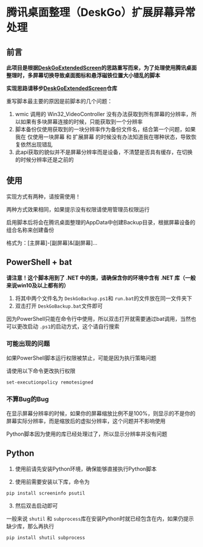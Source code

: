 # 腾讯桌面整理（DeskGo）扩展屏幕异常处理

## 前言

**此项目是根据[DeskGoExtendedScreen](https://github.com/Ridup/DeskGoExtendedScreen)的思路重写而来，为了处理使用腾讯桌面整理时，多屏幕切换导致桌面图标和悬浮磁铁位置大小错乱的脚本**

**实现思路请移步[DeskGoExtendedScreen](https://github.com/Ridup/DeskGoExtendedScreen)仓库**

重写脚本最主要的原因是前脚本的几个问题：

1. wmic 调用的 Win32_VideoController 没有办法获取到所有屏幕的分辨率，所以如果有多块屏幕连接的时候，只能获取到一个分辨率
2. 脚本备份仅使用获取到的一块分辨率作为备份文件名，结合第一个问题，如果我在 仅使用一块屏幕 和 扩展屏幕 的时候没有办法知道我在哪种状态，导致恢复依然出现错乱
3. 此api获取的貌似并不是屏幕分辨率而是设备，不清楚是否具有缓存，在切换的时候分辨率还是之前的

## 使用

实现方式有两种，请按需使用！

两种方式效果相同，如果提示没有权限请使用管理员权限运行

启用脚本后将会在腾讯桌面整理的AppData中创建Backup目录，根据屏幕设备的组合名称来创建备份

格式为：[主屏幕]-[副屏幕]&[副屏幕]...

## PowerShell + bat

**请注意！这个脚本用到了 .NET 中的类，请确保含你的环境中含有 .NET 库（一般来说win10及以上都有的）**

1. 将其中两个文件名为 `DeskGoBackup.ps1`和 `run.bat`的文件放在同一文件夹下
2. 双击打开 `DeskGoBackup.bat`文件即可

因为PowerShell只能在命令行中使用，所以双击打开就需要通过bat调用，当然也可以更改启动 `.ps1`的启动方式，这个请自行搜索

### 可能出现的问题

如果PowerShell脚本运行权限被禁止，可能是因为执行策略问题

请使用以下命令更改执行权限

```bash
set-executionpolicy remotesigned
```

### 不算Bug的Bug

在显示屏幕分辨率的时候，如果你的屏幕缩放比例不是100%，则显示的不是你的屏幕实际分辨率，而是缩放后的虚拟分辨率，这个问题并不影响使用

Python脚本因为使用的库已经处理过了，所以显示分辨率并没有问题

## Python

1. 使用前请先安装Python环境，确保能够直接执行Python脚本

2. 使用前需要安装以下库，命令为

```bash
pip install screeninfo psutil
```

3. 然后双击启动即可

一般来说 `shutil` 和 `subprocess`库在安装Python时就已经包含在内，如果仍提示缺少库，那么再执行

```bash
pip install shutil subprocess
```
